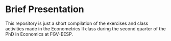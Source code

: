 # Brief Presentation

This repository is just a short compilation of the exercises and class activities made in the Econometrics II class during the second quarter of the PhD in Economics at FGV-EESP.
